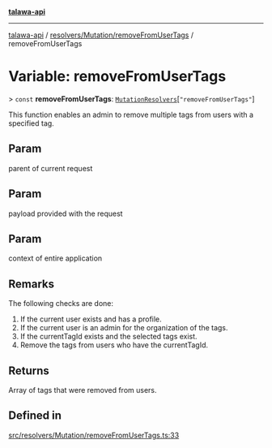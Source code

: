 [**talawa-api**](../../../../README.md)

***

[talawa-api](../../../../modules.md) / [resolvers/Mutation/removeFromUserTags](../README.md) / removeFromUserTags

# Variable: removeFromUserTags

\> `const` **removeFromUserTags**: [`MutationResolvers`](../../../../types/generatedGraphQLTypes/type-aliases/MutationResolvers.md)\[`"removeFromUserTags"`\]

This function enables an admin to remove multiple tags from users with a specified tag.

## Param

parent of current request

## Param

payload provided with the request

## Param

context of entire application

## Remarks

The following checks are done:
1. If the current user exists and has a profile.
2. If the current user is an admin for the organization of the tags.
3. If the currentTagId exists and the selected tags exist.
4. Remove the tags from users who have the currentTagId.

## Returns

Array of tags that were removed from users.

## Defined in

[src/resolvers/Mutation/removeFromUserTags.ts:33](https://github.com/PalisadoesFoundation/talawa-api/blob/039b0f127fb8caa46d57186ab4b3bb27fe150903/src/resolvers/Mutation/removeFromUserTags.ts#L33)
